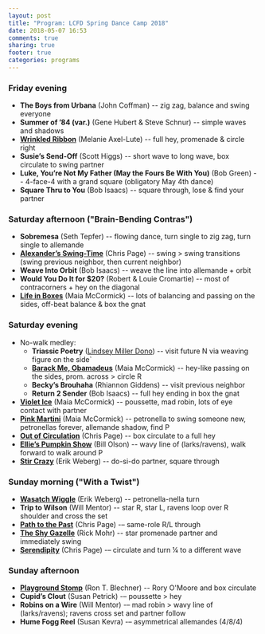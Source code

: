 ```yaml
---
layout: post
title: "Program: LCFD Spring Dance Camp 2018"
date: 2018-05-07 16:53
comments: true
sharing: true
footer: true
categories: programs
---
```

### Friday evening
+ **The Boys from Urbana** (John Coffman) -- zig zag, balance and swing everyone
+ **Summer of ’84 (var.)** (Gene Hubert & Steve Schnur) -- simple waves and shadows
+ [**Wrinkled Ribbon**](https://www.maxellute.net/wrinkled.html) (Melanie Axel-Lute) -- full hey, promenade & circle right<!--more-->
+ **Susie’s Send-Off** (Scott Higgs) -- short wave to long wave, box circulate to swing partner
+ **Luke, You’re Not My Father (May the Fours Be With You)** (Bob Green) -- 4-face-4 with a grand square (obligatory May 4th dance)
+ **Square Thru to You** (Bob Isaacs) -- square through, lose & find your partner

### Saturday afternoon ("Brain-Bending Contras")
+ **Sobremesa** (Seth Tepfer) -- flowing dance, turn single to zig zag, turn single to allemande
+ [**Alexander’s Swing-Time**](https://chrispagecontra.awardspace.us/dances/dlist2.htm#alexanders-swing-time) (Chris Page) -- swing > swing transitions (swing previous neighbor, then current neighbor)
+ **Weave Into Orbit** (Bob Isaacs) -- weave the line into allemande + orbit
+ **Would You Do It for $20?** (Robert & Louie Cromartie) -- most of contracorners + hey on the diagonal
+ [**Life in Boxes**](https://contra.maiamccormick.com/dances.html#lifeinboxes) (Maia McCormick) -- lots of balancing and passing on the sides, off-beat balance & box the gnat

### Saturday evening
+ No-walk medley:
  + **Triassic Poetry** ([Lindsey Miller Dono](https://lindseydono.com/2015/12/29/choreography/)) -- visit future N via weaving figure on the side`
  + [**Barack Me, Obamadeus**](https://contra.maiamccormick.com/dances.html#barackmeobamadeus) (Maia McCormick) -- hey-like passing on the sides, prom. across > circle R
  + **Becky’s Brouhaha** (Rhiannon Giddens) -- visit previous neighbor
  + **Return 2 Sender** (Bob Isaacs) -- full hey ending in box the gnat
+ [**Violet Ice**](https://contra.maiamccormick.com/dances.html#violetice) (Maia McCormick) -- poussette, mad robin, lots of eye contact with partner
+ [**Pink Martini**](https://contra.maiamccormick.com/dances.html#pinkmartini) (Maia McCormick) -- petronella to swing someone new, petronellas forever, allemande shadow, find P
+ [**Out of Circulation**](https://chrispagecontra.awardspace.us/dances/dlist2.htm#out-of-circulation) (Chris Page) -- box circulate to a full hey
+ [**Ellie’s Pumpkin Show**](https://www.billolsondance.com/newdances.html) (Bill Olson) -- wavy line of (larks/ravens), walk forward to walk around P
+ [**Stir Crazy**](https://www.erikweberg.com/stir-crazy/) (Erik Weberg) -- do-si-do partner, square through

### Sunday morning ("With a Twist")
+ [**Wasatch Wiggle**](https://www.erikweberg.com/wasatch-wiggle/) (Erik Weberg) -- petronella-nella turn
+ **Trip to Wilson** (Will Mentor) -- star R, star L, ravens loop over R shoulder and cross the set
+ [**Path to the Past**](https://chrispagecontra.awardspace.us/dances/dlist2.htm#path-to-the-past) (Chris Page) -– same-role R/L through
+ [**The Shy Gazelle**](https://rickmohr.net/Contra/Dances.asp#ShyGazelle) (Rick Mohr) -- star promenade partner and immediately swing
+ [**Serendipity**](https://chrispagecontra.awardspace.us/dances/index.htm#serendipity) (Chris Page) -– circulate and turn ¼ to a different wave

### Sunday afternoon
+ [**Playground Stomp**](https://contradances.tumblr.com/post/117812007820/playground-stomp) (Ron T. Blechner) -- Rory O'Moore and box circulate
+ **Cupid’s Clout** (Susan Petrick) -– poussette > hey
+ **Robins on a Wire** (Will Mentor) -– mad robin > wavy line of (larks/ravens); ravens cross set and partner follow
+ **Hume Fogg Reel** (Susan Kevra) -– asymmetrical allemandes (4/8/4)

